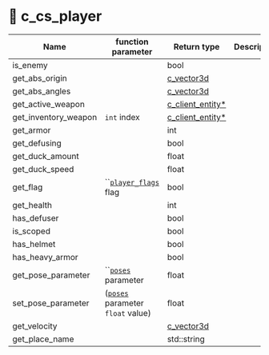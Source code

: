 # 🏸 c\_cs\_player

| Name                   | function parameter                                                | Return type                                 | Description |
| ---------------------- | ----------------------------------------------------------------- | ------------------------------------------- | ----------- |
| is\_enemy              |                                                                   | bool                                        |             |
| get\_abs\_origin       |                                                                   | [c\_vector3d](c\_vector3d.md)               |             |
| get\_abs\_angles       |                                                                   | [c\_vector3d](c\_vector3d.md)               |             |
| get\_active\_weapon    |                                                                   | [c\_client\_entity\*](c\_client\_entity.md) |             |
| get\_inventory\_weapon | `int` index                                                       | [c\_client\_entity\*](c\_client\_entity.md) |             |
| get\_armor             |                                                                   | int                                         |             |
| get\_defusing          |                                                                   | bool                                        |             |
| get\_duck\_amount      |                                                                   | float                                       |             |
| get\_duck\_speed       |                                                                   | float                                       |             |
| get\_flag              | ``[`player_flags`](../enumerations/e\_player\_flags.md) flag      | bool                                        |             |
| get\_health            |                                                                   | int                                         |             |
| has\_defuser           |                                                                   | bool                                        |             |
| is\_scoped             |                                                                   | bool                                        |             |
| has\_helmet            |                                                                   | bool                                        |             |
| has\_heavy\_armor      |                                                                   | bool                                        |             |
| get\_pose\_parameter   | ``[`poses`](../enumerations/e\_poses.md) parameter                | float                                       |             |
| set\_pose\_parameter   | ([`poses`](../enumerations/e\_poses.md) parameter  `float` value) | float                                       |             |
| get\_velocity          |                                                                   | [c\_vector3d](c\_vector3d.md)               |             |
| get\_place\_name       |                                                                   | std::string                                 |             |
